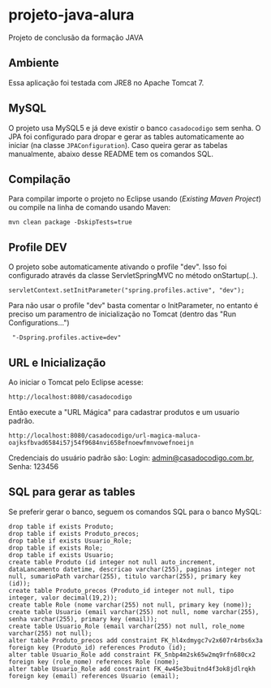 # projeto-java-alura
Projeto de conclusão da formação JAVA
## Ambiente 

Essa aplicação foi testada com JRE8 no Apache Tomcat 7.
 
## MySQL

O projeto usa MySQL5 e já deve existir o banco `casadocodigo` sem senha. O JPA foi configurado para dropar e gerar as tables automaticamente ao iniciar (na classe `JPAConfiguration`). Caso queira gerar as tabelas manualmente, abaixo desse README tem os comandos SQL.

## Compilação

Para compilar importe o projeto no Eclipse usando (*Existing Maven Project*) ou compile na linha de comando usando Maven:

	mvn clean package -DskipTests=true

## Profile DEV

O projeto sobe automaticamente ativando o profile "dev". Isso foi configurado através da classe ServletSpringMVC no método onStartup(..).

	servletContext.setInitParameter("spring.profiles.active", "dev");

Para não usar o profile "dev" basta comentar o InitParameter, no entanto é preciso um paramentro de inicialização no Tomcat (dentro das "Run Configurations...")

	 "-Dspring.profiles.active=dev"

## URL e Inicialização

Ao iniciar o Tomcat pelo Eclipse acesse:

	http://localhost:8080/casadocodigo
		
Então execute a "URL Mágica" para cadastrar produtos e um usuario padrão.

	http://localhost:8080/casadocodigo/url-magica-maluca-oajksfbvad6584i57j54f9684nvi658efnoewfmnvowefnoeijn

Credenciais do usuário padrão são: Login: admin@casadocodigo.com.br, Senha: 123456

## SQL para gerar as tables

Se preferir gerar o banco, seguem os comandos SQL para o banco MySQL:

	drop table if exists Produto;
	drop table if exists Produto_precos;
	drop table if exists Usuario_Role;
	drop table if exists Role;
	drop table if exists Usuario;
	create table Produto (id integer not null auto_increment, dataLancamento datetime, descricao varchar(255), paginas integer not null, sumarioPath varchar(255), titulo varchar(255), primary key (id));
	create table Produto_precos (Produto_id integer not null, tipo integer, valor decimal(19,2));
	create table Role (nome varchar(255) not null, primary key (nome));
	create table Usuario (email varchar(255) not null, nome varchar(255), senha varchar(255), primary key (email));
	create table Usuario_Role (email varchar(255) not null, role_nome varchar(255) not null);
	alter table Produto_precos add constraint FK_hl4xdmygc7v2x607r4rbs6x3a foreign key (Produto_id) references Produto (id);
	alter table Usuario_Role add constraint FK_5nbp4m2sk65w2mq9rfn680cx2 foreign key (role_nome) references Role (nome);
	alter table Usuario_Role add constraint FK_4w45e3buitnd4f3ok8jdlrqkh foreign key (email) references Usuario (email);
